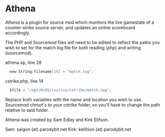 # Athena

*Athena* is a plugin for source mod which monitors the live gamestate of a counter-strike source server, and updates an online scoreboard accordingly.

The PHP and Sourcemod files will need to be edited to reflect the paths you wish to set for the match log file for both reading (php) and writing (sourcemod).

athena.sp, line 28
```c
  new String:filename[10] = "match.log";
```

cstrike.php, line 14
```php
  $file = "/opt/HLDS/css/css/cstrike/match.log";
```

Replace both variables with the name and location you wish to use. Sourcemod chroot's to your cstrike folder, so you'll have to change the path relative to said folder.

Athena was created by Sam Edley and Kirk Elifson.

Sam: saigon (at) parodybit.net
Kirk: kelifson (at) parodybit.net
